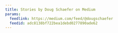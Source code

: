 ```yaml
---
title: Stories by Doug Schaefer on Medium
params:
  feedlink: https://medium.com/feed/@dougschaefer
  feedid: adc8138bf722bea1debd0277890ade62
---
```

